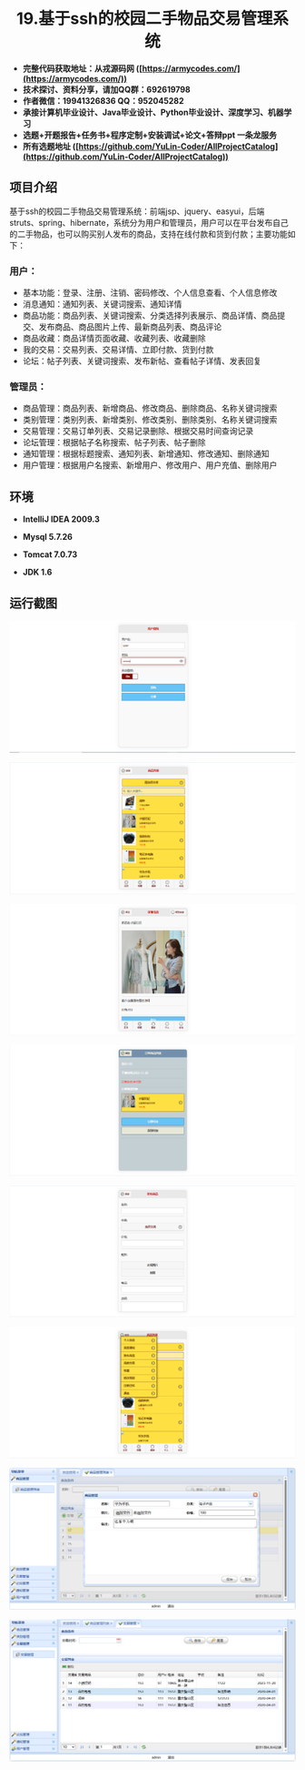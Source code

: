 <p><h1 align="center">19.基于ssh的校园二手物品交易管理系统</h1></p>

- <b>完整代码获取地址：从戎源码网 ([https://armycodes.com/](https://armycodes.com/))</b>
- <b>技术探讨、资料分享，请加QQ群：692619798</b> 
- <b>作者微信：19941326836  QQ：952045282</b> 
- <b>承接计算机毕业设计、Java毕业设计、Python毕业设计、深度学习、机器学习</b>
- <b>选题+开题报告+任务书+程序定制+安装调试+论文+答辩ppt 一条龙服务</b>
- <b>所有选题地址 ([https://github.com/YuLin-Coder/AllProjectCatalog](https://github.com/YuLin-Coder/AllProjectCatalog)) </b>

## 项目介绍

基于ssh的校园二手物品交易管理系统：前端jsp、jquery、easyui，后端 struts、spring、hibernate，系统分为用户和管理员，用户可以在平台发布自己的二手物品，也可以购买别人发布的商品，支持在线付款和货到付款；主要功能如下：

### 用户：

- 基本功能：登录、注册、注销、密码修改、个人信息查看、个人信息修改
- 消息通知：通知列表、关键词搜索、通知详情
- 商品功能：商品列表、关键词搜索、分类选择列表展示、商品详情、商品提交、发布商品、商品图片上传、最新商品列表、商品评论
- 商品收藏：商品详情页面收藏、收藏列表、收藏删除
- 我的交易：交易列表、交易详情、立即付款、货到付款
- 论坛：帖子列表、关键词搜索、发布新帖、查看帖子详情、发表回复

### 管理员：

- 商品管理：商品列表、新增商品、修改商品、删除商品、名称关键词搜索
- 类别管理：类别列表、新增类别、修改类别、删除类别、名称关键词搜索
- 交易管理：交易订单列表、交易记录删除、根据交易时间查询记录
- 论坛管理：根据帖子名称搜索、帖子列表、帖子删除
- 通知管理：根据标题搜索、通知列表、新增通知、修改通知、删除通知
- 用户管理：根据用户名搜索、新增用户、修改用户、用户充值、删除用户

## 环境

- <b>IntelliJ IDEA 2009.3</b>

- <b>Mysql 5.7.26</b>

- <b>Tomcat 7.0.73</b>

- <b>JDK 1.6</b>


## 运行截图
![](screenshot/1.png)

![](screenshot/2.png)

![](screenshot/3.png)

![](screenshot/4.png)

![](screenshot/5.png)

![](screenshot/6.png)

![](screenshot/7.png)

![](screenshot/8.png)
